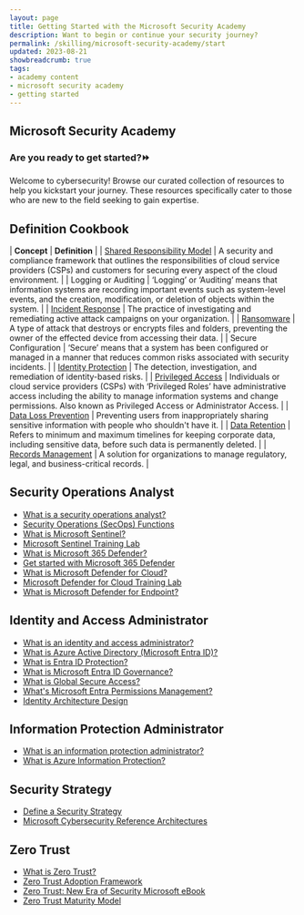 ```yaml
---
layout: page
title: Getting Started with the Microsoft Security Academy
description: Want to begin or continue your security journey?
permalink: /skilling/microsoft-security-academy/start
updated: 2023-08-21
showbreadcrumb: true
tags: 
- academy content
- microsoft security academy
- getting started
---
```


## Microsoft Security Academy

### Are you ready to get started?⏩ 
Welcome to cybersecurity! Browse our curated collection of resources to help you kickstart your journey. These resources specifically cater to those who are new to the field seeking to gain expertise.

## Definition Cookbook


| **Concept** | **Definition** |
| [Shared Responsibility Model](https://learn.microsoft.com/en-us/azure/security/fundamentals/shared-responsibility) | A security and compliance framework that outlines the responsibilities of cloud service providers (CSPs) and customers for securing every aspect of the cloud environment. |
| Logging or Auditing | ‘Logging’ or ‘Auditing’ means that information systems are recording important events such as system-level events, and the creation, modification, or deletion of objects within the system. |
| [Incident Response](https://learn.microsoft.com/en-us/security/operations/incident-response-overview) | The practice of investigating and remediating active attack campaigns on your organization. |
| [Ransomware](https://learn.microsoft.com/en-us/security/ransomware/human-operated-ransomware) | A type of attack that destroys or encrypts files and folders, preventing the owner of the effected device from accessing their data. |
| Secure Configuration | ‘Secure’ means that a system has been configured or managed in a manner that reduces common risks associated with security incidents. |
| [Identity Protection](https://learn.microsoft.com/en-us/azure/active-directory/identity-protection/overview-identity-protection) | The detection, investigation, and remediation of identity-based risks. |
| [Privileged Access](https://learn.microsoft.com/en-us/security/privileged-access-workstations/privileged-access-strategy) | Individuals or cloud service providers (CSPs) with ‘Privileged Roles’ have administrative access including the ability to manage information systems and change permissions. Also known as Privileged Access or Administrator Access. |
| [Data Loss Prevention](https://learn.microsoft.com/en-us/purview/dlp-learn-about-dlp) | Preventing users from inappropriately sharing  sensitive information with people who shouldn't have it. |
| [Data Retention](https://learn.microsoft.com/en-us/purview/retention) | Refers to minimum and maximum timelines for keeping corporate data, including sensitive data, before such data is permanently deleted. |
| [Records Management](https://learn.microsoft.com/en-us/purview/records-management) | A solution for organizations to manage regulatory, legal, and business-critical records. |


## Security Operations Analyst
* [What is a security operations analyst?](https://learn.microsoft.com/en-us/training/career-paths/security-operations-analyst)
* [Security Operations (SecOps) Functions](https://learn.microsoft.com/en-us/azure/cloud-adoption-framework/organize/cloud-security-operations-center)
* [What is Microsoft Sentinel?](https://learn.microsoft.com/en-us/azure/sentinel/overview)
* [Microsoft Sentinel Training Lab](https://github.com/Azure/Azure-Sentinel/tree/master/Solutions/Training/Azure-Sentinel-Training-Lab)
* [What is Microsoft 365 Defender?](https://learn.microsoft.com/en-us/microsoft-365/security/defender/microsoft-365-defender?view=o365-worldwide)
* [Get started with Microsoft 365 Defender](https://learn.microsoft.com/en-us/microsoft-365/security/defender/get-started?view=o365-worldwide)
* [What is Microsoft Defender for Cloud?](https://learn.microsoft.com/en-us/azure/defender-for-cloud/defender-for-cloud-introduction)
* [Microsoft Defender for Cloud Training Lab](https://aka.ms/MDFCLabs)
* [What is Microsoft Defender for Endpoint?](https://learn.microsoft.com/en-us/microsoft-365/security/defender-endpoint/microsoft-defender-endpoint?view=o365-worldwide)

## Identity and Access Administrator
* [What is an identity and access administrator?](https://learn.microsoft.com/en-us/training/career-paths/identity-and-access-admin)
* [What is Azure Active Directory (Microsoft Entra ID)?](https://learn.microsoft.com/en-us/azure/active-directory/fundamentals/active-directory-whatis)
* [What is Entra ID Protection?](https://learn.microsoft.com/en-us/azure/active-directory/identity-protection/overview-identity-protection)
* [What is Microsoft Entra ID Governance?](https://learn.microsoft.com/en-us/azure/active-directory/governance/identity-governance-overview)
* [What is Global Secure Access?](https://learn.microsoft.com/en-us/azure/global-secure-access/overview-what-is-global-secure-access)
* [What's Microsoft Entra Permissions Management?](https://learn.microsoft.com/en-us/azure/active-directory/cloud-infrastructure-entitlement-management/overview)
* [Identity Architecture Design](https://learn.microsoft.com/en-us/azure/architecture/identity/identity-start-here)

## Information Protection Administrator
* [What is an information protection administrator?](https://learn.microsoft.com/en-us/training/career-paths/information-protection-admin)
* [What is Azure Information Protection?](https://docs.microsoft.com/en-us/azure/information-protection/what-is-information-protection)

## Security Strategy
* [Define a Security Strategy](https://learn.microsoft.com/en-us/azure/cloud-adoption-framework/strategy/define-security-strategy)
* [Microsoft Cybersecurity Reference Architectures](https://learn.microsoft.com/en-us/security/cybersecurity-reference-architecture/mcra)

## Zero Trust
* [What is Zero Trust?](https://learn.microsoft.com/en-us/security/zero-trust/zero-trust-overview)
* [Zero Trust Adoption Framework](https://learn.microsoft.com/en-us/security/zero-trust/adopt/zero-trust-adoption-overview)
* [Zero Trust: New Era of Security Microsoft eBook](https://query.prod.cms.rt.microsoft.com/cms/api/am/binary/RE3YnRL)
* [Zero Trust Maturity Model](https://aka.ms/Zero-Trust-Vision)